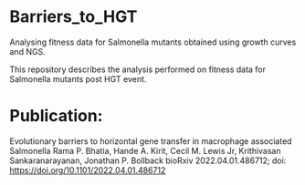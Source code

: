 # Barriers_to_HGT
Analysing fitness data for Salmonella mutants obtained using growth curves and NGS.

This repository describes the analysis performed on fitness data for Salmonella mutants post HGT event.

# Publication:
Evolutionary barriers to horizontal gene transfer in macrophage associated Salmonella
Rama P. Bhatia, Hande A. Kirit, Cecil M. Lewis Jr, Krithivasan Sankaranarayanan, Jonathan P. Bollback
bioRxiv 2022.04.01.486712; doi: https://doi.org/10.1101/2022.04.01.486712

